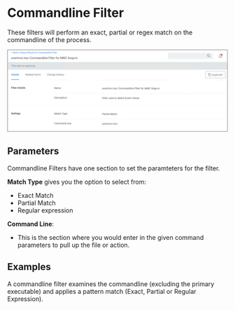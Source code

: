[title]: # (Commandline Filter)
[tags]: # (filter types)
[priority]: # (2)
# Commandline Filter

These filters will perform an exact, partial or regex match on the commandline of the process.

![Commandline Filter](images/command-line-filter.png)

## Parameters

Commandline Filters have one section to set the paramteters for the filter.

__Match Type__ gives you the option to select from:

* Exact Match
* Partial Match
* Regular expression

__Command Line__:

* This is the section where you would enter in the given command parameters to pull up the file or action.

## Examples

A commandline filter examines the commandline (excluding the primary executable) and applies a pattern match (Exact, Partial or Regular Expression).
